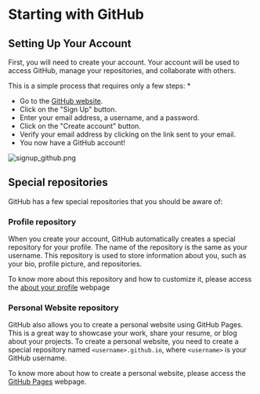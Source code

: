 # Starting with GitHub

## Setting Up Your Account

First, you will need to create your account.
Your account will be used to access GitHub, manage your repositories, and
collaborate with others.

This is a simple process that requires only a few steps:
* 
* Go to the [GitHub website](https://github.com).
* Click on the "Sign Up" button.
* Enter your email address, a username, and a password.
* Click on the "Create account" button.
* Verify your email address by clicking on the link sent to your email.
* You now have a GitHub account!

![signup_github.png](../figures/signup_github.png)

## Special repositories

GitHub has a few special repositories that you should be aware of:

### Profile repository

When you create your account, GitHub automatically creates a special repository for 
your profile. The name of the repository is the same as your username. 
This repository is used to store information about you, such as your bio, 
profile picture, and repositories.

To know more about this repository and how to customize it, please access the 
[about your profile](https://docs.github.com/en/account-and-profile/setting-up-and-managing-your-github-profile/customizing-your-profile/about-your-profile)
webpage

### Personal Website repository

GitHub also allows you to create a personal website using GitHub Pages.
This is a great way to showcase your work, share your resume, or blog about your projects.
To create a personal website, you need to create a special repository named 
`<username>.github.io`, where `<username>` is your GitHub username.

To know more about how to create a personal website, please access the
[GitHub Pages](https://docs.github.com/en/pages/getting-started-with-github-pages/creating-a-github-pages-site)
webpage.
